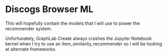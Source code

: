 # Discogs Browser ML
This will hopefully contain the models that I will use to power the recommender system.

Unfortunately, GraphLab Create always crashes the Jupyter Notebook kernel when I try to use an item_similarity_recommender so I will be looking at alternate frameworks.